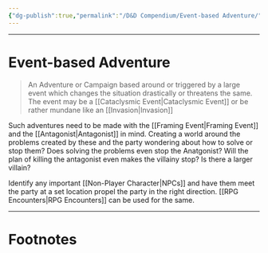 ```yaml
---
{"dg-publish":true,"permalink":"/D&D Compendium/Event-based Adventure/","tags":["TTRPG"]}
---
```



---
# Event-based Adventure
> An Adventure or Campaign based around or triggered by a large event which changes the situation drastically or threatens the same. The event may be a [[Cataclysmic Event\|Cataclysmic Event]] or be rather mundane like an [[Invasion\|Invasion]]

Such adventures need to be made with the [[Framing Event\|Framing Event]] and the [[Antagonist\|Antagonist]] in mind. 
Creating a world around the problems created by these and the party wondering about how to solve or stop them? Does solving the problems even stop the Anatgonist? Will the plan of killing the antagonist even makes the villainy stop? Is there a larger villain?

Identify any important [[Non-Player Character\|NPCs]] and have them meet the party at a set location propel the party in the right direction. [[RPG Encounters\|RPG Encounters]] can be used for the same. 

---
# Footnotes